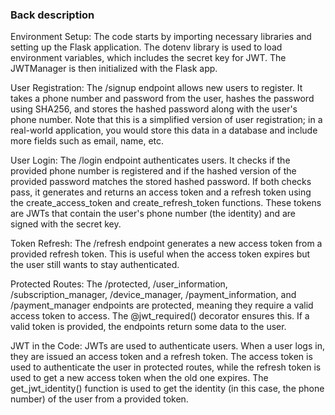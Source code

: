 ### Back description

Environment Setup: The code starts by importing necessary libraries and setting up the Flask application. The dotenv library is used to load environment variables, which includes the secret key for JWT. The JWTManager is then initialized with the Flask app.

User Registration: The /signup endpoint allows new users to register. It takes a phone number and password from the user, hashes the password using SHA256, and stores the hashed password along with the user's phone number. Note that this is a simplified version of user registration; in a real-world application, you would store this data in a database and include more fields such as email, name, etc.

User Login: The /login endpoint authenticates users. It checks if the provided phone number is registered and if the hashed version of the provided password matches the stored hashed password. If both checks pass, it generates and returns an access token and a refresh token using the create_access_token and create_refresh_token functions. These tokens are JWTs that contain the user's phone number (the identity) and are signed with the secret key.

Token Refresh: The /refresh endpoint generates a new access token from a provided refresh token. This is useful when the access token expires but the user still wants to stay authenticated.

Protected Routes: The /protected, /user_information, /subscription_manager, /device_manager, /payment_information, and /payment_manager endpoints are protected, meaning they require a valid access token to access. The @jwt_required() decorator ensures this. If a valid token is provided, the endpoints return some data to the user.

JWT in the Code: JWTs are used to authenticate users. When a user logs in, they are issued an access token and a refresh token. The access token is used to authenticate the user in protected routes, while the refresh token is used to get a new access token when the old one expires. The get_jwt_identity() function is used to get the identity (in this case, the phone number) of the user from a provided token.